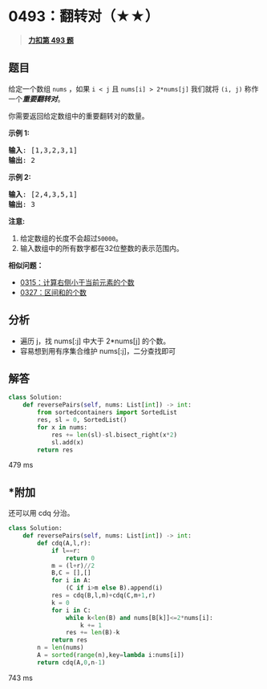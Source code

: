 # 0493：翻转对（★★）


> <u>**[力扣第 493 题](https://leetcode.cn/problems/reverse-pairs/)**</u>

## 题目

<p>给定一个数组 <code>nums</code> ，如果 <code>i &lt; j</code> 且 <code>nums[i] &gt; 2*nums[j]</code> 我们就将 <code>(i, j)</code> 称作一个<strong><em>重要翻转对</em></strong>。</p>

<p>你需要返回给定数组中的重要翻转对的数量。</p>

<p><strong>示例 1:</strong></p>

<pre>
<strong>输入</strong>: [1,3,2,3,1]
<strong>输出</strong>: 2
</pre>

<p><strong>示例 2:</strong></p>

<pre>
<strong>输入</strong>: [2,4,3,5,1]
<strong>输出</strong>: 3
</pre>

<p><strong>注意:</strong></p>

<ol>
<li>给定数组的长度不会超过<code>50000</code>。</li>
<li>输入数组中的所有数字都在32位整数的表示范围内。</li>
</ol>


**相似问题：**
- [0315：计算右侧小于当前元素的个数](/leetcode/0315)
- [0327：区间和的个数](/leetcode/0327)


## 分析
  
- 遍历 j，找 nums[:j] 中大于 2*nums[j] 的个数。
- 容易想到用有序集合维护 nums[:j]，二分查找即可

## 解答

```python
class Solution:
    def reversePairs(self, nums: List[int]) -> int:
        from sortedcontainers import SortedList
        res, sl = 0, SortedList()
        for x in nums:
            res += len(sl)-sl.bisect_right(x*2)
            sl.add(x)
        return res
```
479 ms

## *附加

还可以用 cdq 分治。

```python
class Solution:
    def reversePairs(self, nums: List[int]) -> int:
        def cdq(A,l,r):
            if l==r:
                return 0
            m = (l+r)//2
            B,C = [],[]
            for i in A:
                (C if i>m else B).append(i)
            res = cdq(B,l,m)+cdq(C,m+1,r)
            k = 0
            for i in C:
                while k<len(B) and nums[B[k]]<=2*nums[i]:
                    k += 1
                res += len(B)-k
            return res
        n = len(nums)
        A = sorted(range(n),key=lambda i:nums[i])
        return cdq(A,0,n-1)
```
743 ms
